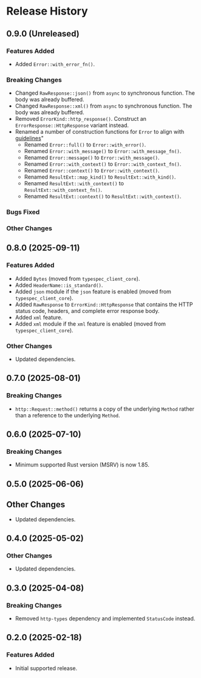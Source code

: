 # Release History

## 0.9.0 (Unreleased)

### Features Added

- Added `Error::with_error_fn()`.

### Breaking Changes

- Changed `RawResponse::json()` from `async` to synchronous function. The body was already buffered.
- Changed `RawResponse::xml()` from `async` to synchronous function. The body was already buffered.
- Removed `ErrorKind::http_response()`. Construct an `ErrorResponse::HttpResponse` variant instead.
- Renamed a number of construction functions for `Error` to align with [guidelines](https://azure.github.io/azure-sdk/rust_introduction.html)"
  - Renamed `Error::full()` to `Error::with_error()`.
  - Renamed `Error::with_message()` to `Error::with_message_fn()`.
  - Renamed `Error::message()` to `Error::with_message()`.
  - Renamed `Error::with_context()` to `Error::with_context_fn()`.
  - Renamed `Error::context()` to `Error::with_context()`.
  - Renamed `ResultExt::map_kind()` to `ResultExt::with_kind()`.
  - Renamed `ResultExt::with_context()` to `ResultExt::with_context_fn()`.
  - Renamed `ResultExt::context()` to `ResultExt::with_context()`.

### Bugs Fixed

### Other Changes

## 0.8.0 (2025-09-11)

### Features Added

- Added `Bytes` (moved from `typespec_client_core`).
- Added `HeaderName::is_standard()`.
- Added `json` module if the `json` feature is enabled (moved from `typespec_client_core`).
- Added `RawResponse` to `ErrorKind::HttpResponse` that contains the HTTP status code, headers, and complete error response body.
- Added `xml` feature.
- Added `xml` module if the `xml` feature is enabled (moved from `typespec_client_core`).

### Other Changes

- Updated dependencies.

## 0.7.0 (2025-08-01)

### Breaking Changes

- `http::Request::method()` returns a copy of the underlying `Method` rather than a reference to the underlying `Method`.

## 0.6.0 (2025-07-10)

### Breaking Changes

- Minimum supported Rust version (MSRV) is now 1.85.

## 0.5.0 (2025-06-06)

## Other Changes

- Updated dependencies.

## 0.4.0 (2025-05-02)

### Other Changes

- Updated dependencies.

## 0.3.0 (2025-04-08)

### Breaking Changes

- Removed `http-types` dependency and implemented `StatusCode` instead.

## 0.2.0 (2025-02-18)

### Features Added

- Initial supported release.

